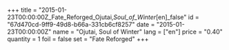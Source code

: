 +++
title = "2015-01-23T00:00:00Z_Fate_Reforged_Ojutai,_Soul_of_Winter_[en]_false"
id = "67d470cd-9ff9-49d8-b66a-331cb6cf8257"
date = "2015-01-23T00:00:00Z"
name = "Ojutai, Soul of Winter"
lang = ["en"]
price = "0.40"
quantity = 1
foil = false
set = "Fate Reforged"
+++
